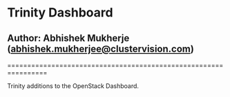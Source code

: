 # Trinity Dashboard
## Author: Abhishek Mukherje (abhishek.mukherjee@clustervision.com)

================================================================

Trinity additions to the OpenStack Dashboard.
